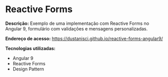 # Reactive Forms

<b>Descrição:</b> Exemplo de uma implementação com Reactive Forms no Angular 9, formulário com validações e mensagens personalizadas.

<b>Endereço de acesso:</b> https://dustanisci.github.io/reactive-forms-angular9/

<b>Tecnologias utilizadas:</b>
<ul>
  <li>Angular 9</li>
  <li>Reactive Forms</li>
<li>Design Pattern</li>
</ul>

